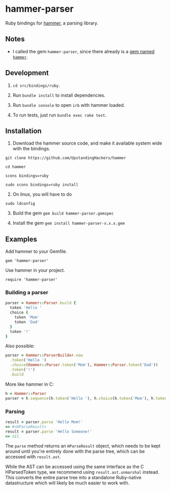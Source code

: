# hammer-parser

Ruby bindings for [hammer](https://github.com/UpstandingHackers/hammer), a parsing library.


## Notes

* I called the gem `hammer-parser`, since there already is a [gem named `hammer`](https://rubygems.org/gems/hammer).


## Development

1. `cd src/bindings/ruby`.

2. Run `bundle install` to install dependencies.

3. Run `bundle console` to open `irb` with hammer loaded.

4. To run tests, just run `bundle exec rake test`.


## Installation

1. Download the hammer source code, and make it available system wide with the bindings. 
  
  `git clone https://github.com/UpstandingHackers/hammer`

  `cd hammer`

  `scons bindings=ruby`

  `sudo scons bindings=ruby install`

2. On linux, you will have to do 

  `sudo ldconfig`
  
3. Build the gem
  `gem build hammer-parser.gemspec`

4. Install the gem
  `gem install hammer-parser-x.x.x.gem`


## Examples

Add hammer to your Gemfile. 

  `gem 'hammer-parser'`

Use hammer in your project.

  `require 'hammer-parser'`

### Building a parser

```ruby
parser = Hammer::Parser.build {
  token 'Hello '
  choice {
    token 'Mom'
    token 'Dad'
  }
  token '!'
}
```

Also possible:

```ruby
parser = Hammer::ParserBuilder.new
  .token('Hello ')
  .choice(Hammer::Parser.token('Mom'), Hammer::Parser.token('Dad'))
  .token('!')
  .build
```

More like hammer in C:

```ruby
h = Hammer::Parser
parser = h.sequence(h.token('Hello '), h.choice(h.token('Mom'), h.token('Dad')), h.token('!'))
```

### Parsing

```ruby
result = parser.parse 'Hello Mom!'
=> #<HParseResult>
result = parser.parse 'Hello Someone!'
=> nil
```

The `parse` method returns an `HParseResult` object, which needs to be
kept around until you're entirely done with the parse tree, which can
be accessed with `result.ast`.

While the AST can be accessed using the same interface as the C
HParsedToken type, we recommend using `result.ast.unmarshal` instead.
This converts the entire parse tree into a standalone Ruby-native
datastructure which will likely be much easier to work with.
